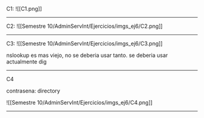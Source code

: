 C1:
![[C1.png]]

___
C2:
![[Semestre 10/AdminServInt/Ejercicios/imgs_ej6/C2.png]]

___
C3:
![[Semestre 10/AdminServInt/Ejercicios/imgs_ej6/C3.png]]

nslookup es mas viejo, no se deberia usar tanto.
se deberia usar actualmente dig

___
C4

contrasena: directory

![[Semestre 10/AdminServInt/Ejercicios/imgs_ej6/C4.png]]

___

